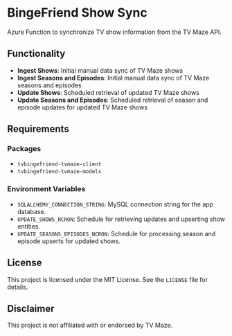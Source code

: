 # BingeFriend Show Sync

Azure Function to synchronize TV show information from the TV Maze API.

## Functionality

*   **Ingest Shows**: Initial manual data sync of TV Maze shows
*   **Ingest Seasons and Episodes**: Initial manual data sync of TV Maze seasons and episodes
*   **Update Shows**: Scheduled retrieval of updated TV Maze shows
*   **Update Seasons and Episodes**: Scheduled retrieval of season and episode updates for updated TV Maze shows

## Requirements

### Packages

*   `tvbingefriend-tvmaze-client`
*   `tvbingefriend-tvmaze-models`

### Environment Variables

*   `SQLALCHEMY_CONNECTION_STRING`: MySQL connection string for the app database.
*   `UPDATE_SHOWS_NCRON`: Schedule for retrieving updates and upserting show entities.
*   `UPDATE_SEASONS_EPISODES_NCRON`: Schedule for processing season and episode upserts for updated shows.

## License

This project is licensed under the MIT License. See the `LICENSE` file for details.

## Disclaimer

This project is not affiliated with or endorsed by TV Maze.
